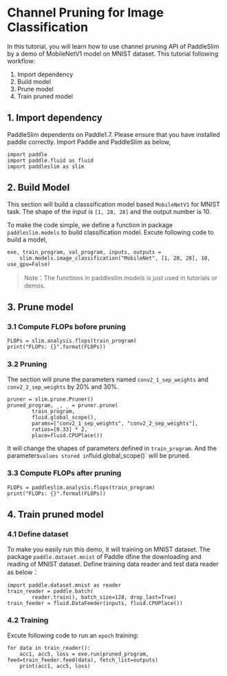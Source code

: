 # Channel Pruning for Image Classification

In this tutorial, you will learn how to use channel pruning API of PaddleSlim
by a demo of MobileNetV1 model on MNIST dataset. This tutorial following workflow:

1. Import dependency
2. Build model
3. Prune model
4. Train pruned model

## 1. Import dependency

PaddleSlim dependents on Paddle1.7. Please ensure that you have installed paddle correctly. Import Paddle and PaddleSlim as below,

```
import paddle
import paddle.fluid as fluid
import paddleslim as slim
```

## 2. Build Model

This section will build a classsification model based `MobileNetV1` for MNIST task. The shape of the input is `[1, 28, 28]` and the output number is 10.

To make the code simple, we define a function in package `paddleslim.models` to build classification model.
Excute following code to build a model,

```
exe, train_program, val_program, inputs, outputs =
    slim.models.image_classification("MobileNet", [1, 28, 28], 10, use_gpu=False)
```

>Note：The functions in paddleslim.models is just used in tutorials or demos.

## 3. Prune model

### 3.1 Compute FLOPs bofore pruning

```
FLOPs = slim.analysis.flops(train_program)
print("FLOPs: {}".format(FLOPs))
```

### 3.2 Pruning

The section will prune the parameters named `conv2_1_sep_weights` and `conv2_2_sep_weights` by 20% and 30%.

```
pruner = slim.prune.Pruner()
pruned_program, _, _ = pruner.prune(
        train_program,
        fluid.global_scope(),
        params=["conv2_1_sep_weights", "conv2_2_sep_weights"],
        ratios=[0.33] * 2,
        place=fluid.CPUPlace())
```

It will change the shapes of parameters defined in `train_program`. And the parameters` values stored in `fluid.global_scope()` will be pruned.


### 3.3 Compute FLOPs after pruning

```
FLOPs = paddleslim.analysis.flops(train_program)
print("FLOPs: {}".format(FLOPs))
```

## 4. Train pruned model

### 4.1 Define dataset

To make you easily run this demo, it will training on MNIST dataset. The package `paddle.dataset.mnist` of Paddle dfine the downloading and reading of MNIST dataset.
Define training data reader and test data reader as below：

```
import paddle.dataset.mnist as reader
train_reader = paddle.batch(
        reader.train(), batch_size=128, drop_last=True)
train_feeder = fluid.DataFeeder(inputs, fluid.CPUPlace())
```

### 4.2 Training

Excute following code to run an `epoch` training:

```
for data in train_reader():
    acc1, acc5, loss = exe.run(pruned_program, feed=train_feeder.feed(data), fetch_list=outputs)
    print(acc1, acc5, loss)
```
